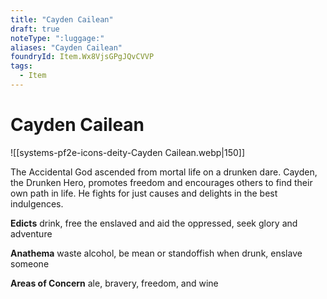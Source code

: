 ```yaml
---
title: "Cayden Cailean"
draft: true
noteType: ":luggage:"
aliases: "Cayden Cailean"
foundryId: Item.Wx8VjsGPgJQvCVVP
tags:
  - Item
---
```


# Cayden Cailean
![[systems-pf2e-icons-deity-Cayden Cailean.webp|150]]

The Accidental God ascended from mortal life on a drunken dare. Cayden, the Drunken Hero, promotes freedom and encourages others to find their own path in life. He fights for just causes and delights in the best indulgences.

**Edicts** drink, free the enslaved and aid the oppressed, seek glory and adventure

**Anathema** waste alcohol, be mean or standoffish when drunk, enslave someone

**Areas of Concern** ale, bravery, freedom, and wine
